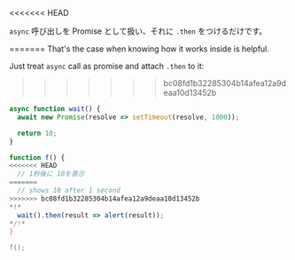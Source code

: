 
<<<<<<< HEAD

`async` 呼び出しを Promise として扱い、それに `.then` をつけるだけです。

=======
That's the case when knowing how it works inside is helpful.

Just treat `async` call as promise and attach `.then` to it:
>>>>>>> bc08fd1b32285304b14afea12a9deaa10d13452b
```js run
async function wait() {
  await new Promise(resolve => setTimeout(resolve, 1000));

  return 10;
}

function f() {
<<<<<<< HEAD
  // 1秒後に 10を表示
=======
  // shows 10 after 1 second
>>>>>>> bc08fd1b32285304b14afea12a9deaa10d13452b
*!*
  wait().then(result => alert(result));
*/!*
}

f();
```
